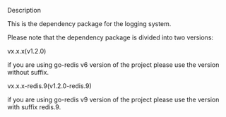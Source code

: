 Description

This is the dependency package for the logging system.

Please note that the dependency package is divided into two versions:

vx.x.x(v1.2.0)

if you are using go-redis v6 version of the project please use the version without suffix.

vx.x.x-redis.9(v1.2.0-redis.9)

if you are using go-redis v9 version of the project please use the version with suffix redis.9.
